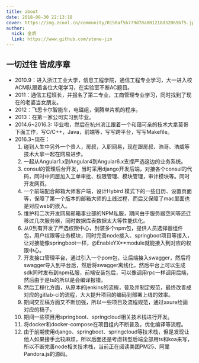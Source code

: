 ```yaml
---
title: about
date: 2018-08-30 22:13:18
cover: https://img.zcool.cn/community/0150af5b779d78a801218d32069bf5.jpg@1280w_1l_2o_100sh.webp
author: 
  nick: 金炳
  link: https://www.github.com/stone-jin
---
```


## 一切过往 皆成序章
- 2010.9：进入浙江工业大学，信息工程学院，通信工程专业学习，大一进入校ACM队跟着各位大佬学习，在实验室不断AC题目。
- 2011：通信工程班长，并报名了第二专业，工商管理专业学习，同时找到了现在的老婆当女朋友。
- 2012：飞思卡尔智能车，电磁组，倒腾单片机的程序。
- 2013：在第一家公司实习到毕业。
- 2014.6~2016.3: 毕业啦，然后在杭州滨江跟着一个和蔼可亲的技术大拿莫哥下面工作，写C/C++，Java，前端等，写写跨平台，写写Makefile。
- 2016.3~现在：
    1. 碰到人生中另外一个贵人，房叔，入职网易，现在跟房叔、浩哥、浩威等技术大拿一起在网易进步。
    2. 一起从Angular1.x到Angular4到Angular6.x支撑严选这边的业务系统。
    3. consul的管理后台开发，当时采用django开发后端，对接各个consul的代码，同时中间层加入工单审批、权限管理、模块管理，审计模块等。同时开发网页。
    4. 一个前端配合邮箱大师客户端，设计Hybird 模式下的一些日历、设置页面等，保障了第一个版本的邮箱大师的上线过程，而后又保障了mac里面也是对应web的嵌入。
    5. 维护和二次开发网易邮箱事业部的NPM私服，期间由于服务器空间等还迁移过几次服务器，同时数据库表数据太大等性能优化。
    6. 从0到有开发了严选权限中心，封装多个npm包，提供人员选择器组件包，用户权限等业务模块，同时完善node接入、springboot项目等接入，让对接能像springboot一样，@EnableYX**module就能接入到对应的权限中心。
    7. 开发接口管理平台，通过引入一个pom包，让后端接入swagger，然后将swagger导入到平台后，然后将swagger离线化，然后平台上可以生成sdk同时发布到npm私服，前端安装包后，可以像调用rpc一样调用后端，然后由于是ts的所以是会编译报错。
    8. 然后工程化方面，从原本的jenkins的流程，普及并制定规范，最终改善成对应的gitlab-ci的流程，大大提升项目的编码到部署上线的效率。
    9. 期间交互稿方面又不断加强，所以一些项目及流程规范，通过axure绘画对应的稿子。
    10. 期间一些项目用springboot、springcloud相关技术栈进行开发。
    11. 将docker和docker-compose在项目组内不断普及，优化编译等流程。
    12. 由于前期使用django、springboot、springcloud等技术栈，但是发现让他人如果接手比较麻烦，所以后面还是考虑转型后端全部用ts和koa来写，所以不断完善node相关技术栈，当前正在阅读美团PM25、阿里Pandora.js的源码。
